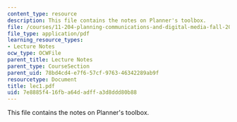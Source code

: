 ```yaml
---
content_type: resource
description: This file contains the notes on Planner's toolbox.
file: /courses/11-204-planning-communications-and-digital-media-fall-2004/7e8885f416fba64dadffa3d8ddd80b88_lec1.pdf
file_type: application/pdf
learning_resource_types:
- Lecture Notes
ocw_type: OCWFile
parent_title: Lecture Notes
parent_type: CourseSection
parent_uid: 78bd4cd4-e7f6-57cf-9763-46342289ab9f
resourcetype: Document
title: lec1.pdf
uid: 7e8885f4-16fb-a64d-adff-a3d8ddd80b88
---
```

This file contains the notes on Planner's toolbox.

